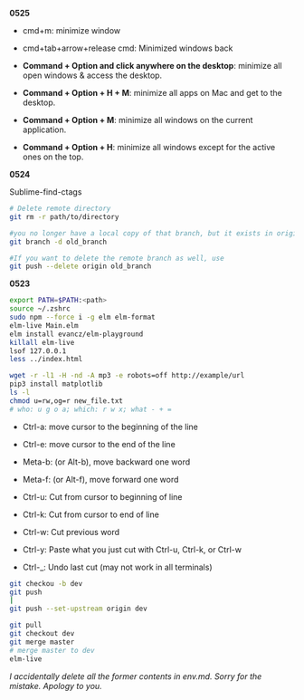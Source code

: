 **0525**

- cmd+m: minimize window

- cmd+tab+arrow+release cmd: Minimized windows back

- **Command + Option and click anywhere on the desktop**: minimize all open windows & access the desktop.
- **Command + Option + H + M**: minimize all apps on Mac and get to the desktop.
- **Command + Option + M**: minimize all windows on the current application.
- **Command + Option + H**: minimize all windows except for the active ones on the top.

**0524**

Sublime-find-ctags

```zsh
# Delete remote directory
git rm -r path/to/directory

#you no longer have a local copy of that branch, but it exists in origin.
git branch -d old_branch   

#If you want to delete the remote branch as well, use
git push --delete origin old_branch

```



**0523**

```zsh
export PATH=$PATH:<path>
source ~/.zshrc
sudo npm --force i -g elm elm-format 
elm-live Main.elm
elm install evancz/elm-playground
killall elm-live
lsof 127.0.0.1
less ../index.html

wget -r -l1 -H -nd -A mp3 -e robots=off http://example/url
pip3 install matplotlib
ls -l
chmod u=rw,og=r new_file.txt
# who: u g o a; which: r w x; what - + =
```

- Ctrl-a:  move cursor to the beginning of the line

- Ctrl-e:  move cursor to the end of the line

- Meta-b:  (or Alt-b), move backward one word

- Meta-f:  (or Alt-f), move forward one word

- Ctrl-u:  Cut from cursor to beginning of line

- Ctrl-k:  Cut from cursor to end of line

- Ctrl-w:  Cut previous word

- Ctrl-y:  Paste what you just cut with Ctrl-u, Ctrl-k, or
           Ctrl-w
       
- Ctrl-_:  Undo last cut (may not work in all terminals)

     

```zsh
git checkou -b dev
git push
|
git push --set-upstream origin dev

git pull
git checkout dev
git merge master
# merge master to dev
elm-live
```



*I accidentally delete all the former contents in env.md. Sorry for the mistake. Apology to you.*

